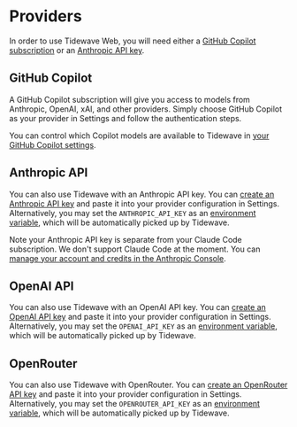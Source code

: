 # Providers

In order to use Tidewave Web, you will need either a [GitHub Copilot subscription](https://github.com/features/copilot) or an [Anthropic API key](https://anthropic.com/api).

## GitHub Copilot

A GitHub Copilot subscription will give you access to models from Anthropic, OpenAI, xAI, and other providers. Simply choose GitHub Copilot as your provider in Settings and follow the authentication steps.

You can control which Copilot models are available to Tidewave in [your GitHub Copilot settings](https://github.com/settings/copilot).

## Anthropic API

You can also use Tidewave with an Anthropic API key. You can [create an Anthropic API key](https://console.anthropic.com/settings/keys) and paste it into your provider configuration in Settings. Alternatively, you may set the `ANTHROPIC_API_KEY` as an [environment variable](https://en.wikipedia.org/wiki/Environment_variable), which will be automatically picked up by Tidewave.

Note your Anthropic API key is separate from your Claude Code subscription. We don't support Claude Code at the moment. You can [manage your account and credits in the Anthropic Console](https://console.anthropic.com/settings/billing).

## OpenAI API

You can also use Tidewave with an OpenAI API key. You can [create an OpenAI API key](https://openai.com/api/) and paste it into your provider configuration in Settings. Alternatively, you may set the `OPENAI_API_KEY` as an [environment variable](https://en.wikipedia.org/wiki/Environment_variable), which will be automatically picked up by Tidewave.

## OpenRouter

You can also use Tidewave with OpenRouter. You can [create an OpenRouter API key](https://openrouter.ai/settings/keys) and paste it into your provider configuration in Settings. Alternatively, you may set the `OPENROUTER_API_KEY` as an [environment variable](https://en.wikipedia.org/wiki/Environment_variable), which will be automatically picked up by Tidewave.
